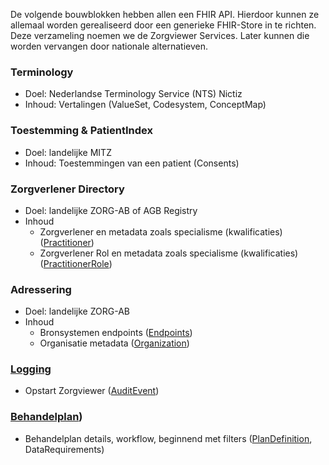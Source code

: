 De volgende bouwblokken hebben allen een FHIR API. Hierdoor kunnen ze allemaal worden gerealiseerd door een generieke FHIR-Store in te richten. Deze verzameling noemen we de Zorgviewer Services. Later kunnen die worden vervangen door nationale alternatieven.

### Terminology

* Doel: Nederlandse Terminology Service (NTS) Nictiz
* Inhoud: Vertalingen (ValueSet, Codesystem, ConceptMap)

### Toestemming & PatientIndex

* Doel: landelijke MITZ
* Inhoud: Toestemmingen van een patient (Consents)

### Zorgverlener Directory

* Doel: landelijke ZORG-AB of AGB Registry
* Inhoud
    * Zorgverlener en metadata zoals specialisme (kwalificaties) ([Practitioner](StructureDefinition-Practitioner.html))
    * Zorgverlener Rol en metadata zoals specialisme (kwalificaties) ([PractitionerRole](StructureDefinition-PractitionerRole.html))
 
### Adressering

* Doel: landelijke ZORG-AB
* Inhoud
    * Bronsystemen endpoints ([Endpoints](StructureDefinition-Endpoint.html))
    * Organisatie metadata ([Organization](StructureDefinition-Organization.html))

### [Logging](CapabilityStatement-Logging.html)

* Opstart Zorgviewer ([AuditEvent](StructureDefinition-AuditEvent.html))

### [Behandelplan](CapabilityStatement-Behandelplan.html))

* Behandelplan details, workflow, beginnend met filters ([PlanDefinition](StructureDefinition-PlanDefinition.html), DataRequirements)